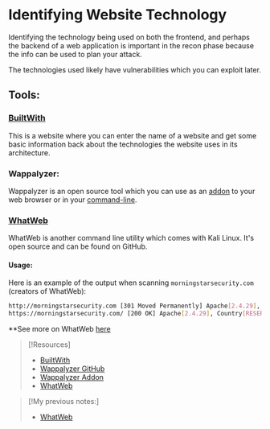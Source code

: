 
# Identifying Website Technology
Identifying the technology being used on both the frontend, and perhaps the backend of a web application is important in the recon phase because the info can be used to plan your attack.

The technologies used likely have vulnerabilities which you can exploit later.

## Tools:
### [BuiltWith](https://builtwith.com)
This is a website where you can enter the name of a website and get some basic information back about the technologies the website uses in its architecture.

### Wappalyzer:
Wappalyzer is an open source tool which you can use as an [addon](https://addons.mozilla.org/addon/wappalyzer) to your web browser or in your [command-line](https://github.com/wappalyzer/wappalyzer).

### [WhatWeb](https://github.com/urbanadventurer/WhatWeb)
WhatWeb is another command line utility which comes with Kali Linux. It's open source and can be found on GitHub.

#### Usage:
Here is an example of the output when scanning `morningstarsecurity.com` (creators of WhatWeb):
```bash
http://morningstarsecurity.com [301 Moved Permanently] Apache[2.4.29], Country[RESERVED][ZZ], HTTPServer[Apache/2.4.29], IP[104.225.220.14], RedirectLocation[https://morningstarsecurity.com/], UncommonHeaders[x-redirect-by], x-pingback[http://morningstarsecurity.com/xmlrpc.php]
https://morningstarsecurity.com/ [200 OK] Apache[2.4.29], Country[RESERVED][ZZ], Google-Analytics[Universal][UA-791888-17], HTML5, HTTPServer[Apache/2.4.29], IP[104.225.220.14], JQuery[3.6.4], Open-Graph-Protocol[website], Script[application/ld+json,text/javascript], Title[Home - MorningStar Security], WordPress, WordpressSuperCache
```

**See more on WhatWeb [here](cybersecurity/tools/scanning-enumeration/whatweb.md)

> [!Resources]
> - [BuiltWith](https://builtwith.com)
> - [Wappalyzer GitHub](https://github.com/wappalyzer/wappalyzer)
> - [Wappalyzer Addon](https://addons.mozilla.org/addon/wappalyzer)
> - [WhatWeb](https://github.com/urbanadventurer/WhatWeb)

>[!My previous notes:]
> - [WhatWeb](https://github.com/TrshPuppy/obsidian-notes/blob/main/cybersecurity/tools/recon/whatweb.md)




